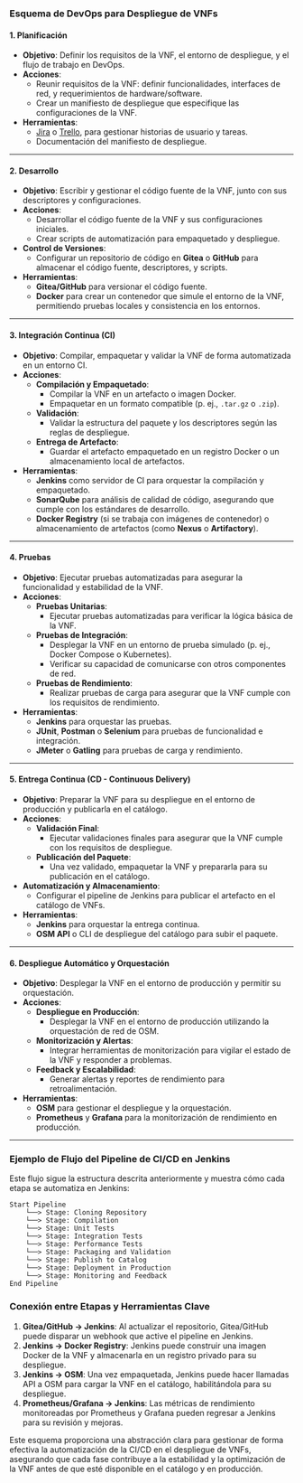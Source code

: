 ### Esquema de DevOps para Despliegue de VNFs

#### 1. **Planificación**
   - **Objetivo**: Definir los requisitos de la VNF, el entorno de despliegue, y el flujo de trabajo en DevOps.
   - **Acciones**:
     - Reunir requisitos de la VNF: definir funcionalidades, interfaces de red, y requerimientos de hardware/software.
     - Crear un manifiesto de despliegue que especifique las configuraciones de la VNF.
   - **Herramientas**: 
     - [Jira](https://www.atlassian.com/software/jira) o [Trello](https://trello.com/), para gestionar historias de usuario y tareas.
     - Documentación del manifiesto de despliegue.

---

#### 2. **Desarrollo**
   - **Objetivo**: Escribir y gestionar el código fuente de la VNF, junto con sus descriptores y configuraciones.
   - **Acciones**:
     - Desarrollar el código fuente de la VNF y sus configuraciones iniciales.
     - Crear scripts de automatización para empaquetado y despliegue.
   - **Control de Versiones**:
     - Configurar un repositorio de código en **Gitea** o **GitHub** para almacenar el código fuente, descriptores, y scripts.
   - **Herramientas**:
     - **Gitea/GitHub** para versionar el código fuente.
     - **Docker** para crear un contenedor que simule el entorno de la VNF, permitiendo pruebas locales y consistencia en los entornos.

---

#### 3. **Integración Continua (CI)**
   - **Objetivo**: Compilar, empaquetar y validar la VNF de forma automatizada en un entorno CI.
   - **Acciones**:
     - **Compilación y Empaquetado**:
       - Compilar la VNF en un artefacto o imagen Docker.
       - Empaquetar en un formato compatible (p. ej., `.tar.gz` o `.zip`).
     - **Validación**:
       - Validar la estructura del paquete y los descriptores según las reglas de despliegue.
     - **Entrega de Artefacto**:
       - Guardar el artefacto empaquetado en un registro Docker o un almacenamiento local de artefactos.
   - **Herramientas**:
     - **Jenkins** como servidor de CI para orquestar la compilación y empaquetado.
     - **SonarQube** para análisis de calidad de código, asegurando que cumple con los estándares de desarrollo.
     - **Docker Registry** (si se trabaja con imágenes de contenedor) o almacenamiento de artefactos (como **Nexus** o **Artifactory**).

---

#### 4. **Pruebas**
   - **Objetivo**: Ejecutar pruebas automatizadas para asegurar la funcionalidad y estabilidad de la VNF.
   - **Acciones**:
     - **Pruebas Unitarias**:
       - Ejecutar pruebas automatizadas para verificar la lógica básica de la VNF.
     - **Pruebas de Integración**:
       - Desplegar la VNF en un entorno de prueba simulado (p. ej., Docker Compose o Kubernetes).
       - Verificar su capacidad de comunicarse con otros componentes de red.
     - **Pruebas de Rendimiento**:
       - Realizar pruebas de carga para asegurar que la VNF cumple con los requisitos de rendimiento.
   - **Herramientas**:
     - **Jenkins** para orquestar las pruebas.
     - **JUnit**, **Postman** o **Selenium** para pruebas de funcionalidad e integración.
     - **JMeter** o **Gatling** para pruebas de carga y rendimiento.

---

#### 5. **Entrega Continua (CD - Continuous Delivery)**
   - **Objetivo**: Preparar la VNF para su despliegue en el entorno de producción y publicarla en el catálogo.
   - **Acciones**:
     - **Validación Final**:
       - Ejecutar validaciones finales para asegurar que la VNF cumple con los requisitos de despliegue.
     - **Publicación del Paquete**:
       - Una vez validado, empaquetar la VNF y prepararla para su publicación en el catálogo.
   - **Automatización y Almacenamiento**:
     - Configurar el pipeline de Jenkins para publicar el artefacto en el catálogo de VNFs.
   - **Herramientas**:
     - **Jenkins** para orquestar la entrega continua.
     - **OSM API** o CLI de despliegue del catálogo para subir el paquete.

---

#### 6. **Despliegue Automático y Orquestación**
   - **Objetivo**: Desplegar la VNF en el entorno de producción y permitir su orquestación.
   - **Acciones**:
     - **Despliegue en Producción**:
       - Desplegar la VNF en el entorno de producción utilizando la orquestación de red de OSM.
     - **Monitorización y Alertas**:
       - Integrar herramientas de monitorización para vigilar el estado de la VNF y responder a problemas.
     - **Feedback y Escalabilidad**:
       - Generar alertas y reportes de rendimiento para retroalimentación.
   - **Herramientas**:
     - **OSM** para gestionar el despliegue y la orquestación.
     - **Prometheus** y **Grafana** para la monitorización de rendimiento en producción.

---

### Ejemplo de Flujo del Pipeline de CI/CD en Jenkins

Este flujo sigue la estructura descrita anteriormente y muestra cómo cada etapa se automatiza en Jenkins:

```plaintext
Start Pipeline
    └──> Stage: Cloning Repository
    └──> Stage: Compilation
    └──> Stage: Unit Tests
    └──> Stage: Integration Tests
    └──> Stage: Performance Tests
    └──> Stage: Packaging and Validation
    └──> Stage: Publish to Catalog
    └──> Stage: Deployment in Production
    └──> Stage: Monitoring and Feedback
End Pipeline
```

### Conexión entre Etapas y Herramientas Clave

1. **Gitea/GitHub → Jenkins**: Al actualizar el repositorio, Gitea/GitHub puede disparar un webhook que active el pipeline en Jenkins.
2. **Jenkins → Docker Registry**: Jenkins puede construir una imagen Docker de la VNF y almacenarla en un registro privado para su despliegue.
3. **Jenkins → OSM**: Una vez empaquetada, Jenkins puede hacer llamadas API a OSM para cargar la VNF en el catálogo, habilitándola para su despliegue.
4. **Prometheus/Grafana → Jenkins**: Las métricas de rendimiento monitoreadas por Prometheus y Grafana pueden regresar a Jenkins para su revisión y mejoras.

Este esquema proporciona una abstracción clara para gestionar de forma efectiva la automatización de la CI/CD en el despliegue de VNFs, asegurando que cada fase contribuye a la estabilidad y la optimización de la VNF antes de que esté disponible en el catálogo y en producción.